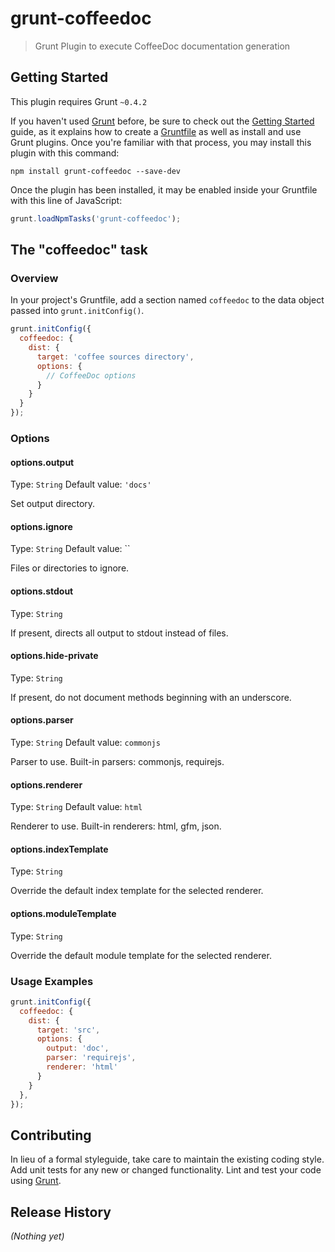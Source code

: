 # grunt-coffeedoc

> Grunt Plugin to execute CoffeeDoc documentation generation

## Getting Started
This plugin requires Grunt `~0.4.2`

If you haven't used [Grunt](http://gruntjs.com/) before, be sure to check out the [Getting Started](http://gruntjs.com/getting-started) guide, as it explains how to create a [Gruntfile](http://gruntjs.com/sample-gruntfile) as well as install and use Grunt plugins. Once you're familiar with that process, you may install this plugin with this command:

```shell
npm install grunt-coffeedoc --save-dev
```

Once the plugin has been installed, it may be enabled inside your Gruntfile with this line of JavaScript:

```js
grunt.loadNpmTasks('grunt-coffeedoc');
```

## The "coffeedoc" task

### Overview
In your project's Gruntfile, add a section named `coffeedoc` to the data object passed into `grunt.initConfig()`.

```js
grunt.initConfig({
  coffeedoc: {
    dist: {
      target: 'coffee sources directory',
      options: {
        // CoffeeDoc options
      }
    }
  }
});
```

### Options

#### options.output
Type: `String`
Default value: `'docs'`

Set output directory.

#### options.ignore
Type: `String`
Default value: ``

Files or directories to ignore.

#### options.stdout
Type: `String`

If present, directs all output to stdout instead of files.

#### options.hide-private
Type: `String`

If present, do not document methods beginning with an underscore.

#### options.parser
Type: `String`
Default value: `commonjs`

Parser to use. Built-in parsers: commonjs, requirejs.

#### options.renderer
Type: `String`
Default value: `html`

Renderer to use. Built-in renderers: html, gfm, json.

#### options.indexTemplate
Type: `String`

Override the default index template for the selected renderer.

#### options.moduleTemplate
Type: `String`

Override the default module template for the selected renderer.

### Usage Examples

```js
grunt.initConfig({
  coffeedoc: {
    dist: {
      target: 'src',
      options: {
        output: 'doc',
        parser: 'requirejs',
        renderer: 'html'
      }
    }
  },
});
```

## Contributing
In lieu of a formal styleguide, take care to maintain the existing coding style. Add unit tests for any new or changed functionality. Lint and test your code using [Grunt](http://gruntjs.com/).

## Release History
_(Nothing yet)_

